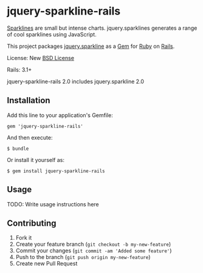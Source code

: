 jquery-sparkline-rails
=======================

[Sparklines](http://www.edwardtufte.com/bboard/q-and-a-fetch-msg?msg_id=0001OR)
are small but intense charts. jquery.sparklines generates a range
of cool sparklines using JavaScript. 

This project packages [jquery.sparkline](https://github.com/gwatts/jquery.sparkline)
as a [Gem](http://rubygems.org/) for [Ruby](http://www.ruby-lang.org) on
[Rails](http://rubyonrails.org/).

License: New [BSD License](http://opensource.org/licenses/bsd-3-clause)

Rails: 3.1+

jquery-sparkline-rails 2.0 includes jquery.sparkline 2.0


## Installation

Add this line to your application's Gemfile:

    gem 'jquery-sparkline-rails'

And then execute:

    $ bundle

Or install it yourself as:

    $ gem install jquery-sparkline-rails

## Usage

TODO: Write usage instructions here

## Contributing

1. Fork it
2. Create your feature branch (`git checkout -b my-new-feature`)
3. Commit your changes (`git commit -am 'Added some feature'`)
4. Push to the branch (`git push origin my-new-feature`)
5. Create new Pull Request


